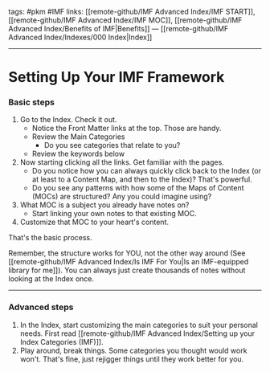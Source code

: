   tags: #pkm #IMF
links: [[remote-github/IMF Advanced Index/IMF START]], [[remote-github/IMF Advanced Index/IMF MOC]], [[remote-github/IMF Advanced Index/Benefits of IMF|Benefits]] — [[remote-github/IMF Advanced Index/Indexes/000 Index|Index]]

---
# Setting Up Your IMF Framework
### Basic steps
1. Go to the Index. Check it out. 
	- Notice the Front Matter links at the top. Those are handy.
	- Review the Main Categories
      - Do you see categories that relate to you?
    - Review the keywords below
2. Now starting clicking all the links. Get familiar with the pages. 
	- Do you notice how you can always quickly click back to the Index (or at least to a Content Map, and then to the Index)? That's powerful.
	- Do you see any patterns with how some of the Maps of Content (MOCs) are structured? Any you could imagine using?
4. What MOC is a subject you already have notes on? 
	- Start linking your own notes to that existing MOC. 
5. Customize that MOC to your heart's content.

That's the basic process.

Remember, the structure works for YOU, not the other way around (See [[remote-github/IMF Advanced Index/Is IMF For You|Is an IMF-equipped library for me]]). You can always just create thousands of notes without looking at the Index once. 

---
### Advanced steps
1. In the Index, start customizing the main categories to suit your personal needs. First read [[remote-github/IMF Advanced Index/Setting up your Index Categories (IMF)]].
2. Play around, break things. Some categories you thought would work won't. That's fine, just rejigger things until they work better for you.

